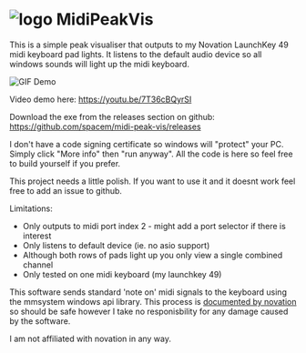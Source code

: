 # ![logo](https://i.imgur.com/mRklRsg.png) MidiPeakVis

This is a simple peak visualiser that outputs to my Novation LaunchKey 49 midi keyboard pad lights.  It listens to the default audio device so all windows sounds will light up the midi keyboard.

![GIF Demo](https://media.giphy.com/media/JsDf0JVW5bi6dA3zWx/giphy.gif)

Video demo here: https://youtu.be/7T36cBQyrSI

Download the exe from the releases section on github: https://github.com/spacem/midi-peak-vis/releases

I don't have a code signing certificate so windows will "protect" your PC. Simply click "More info" then "run anyway". All the code is here so feel free to build yourself if you prefer.

This project needs a little polish. If you want to use it and it doesnt work feel free to add an issue to github.

Limitations:
* Only outputs to midi port index 2 - might add a port selector if there is interest
* Only listens to default device (ie. no asio support)
* Although both rows of pads light up you only view a single combined channel
* Only tested on one midi keyboard (my launchkey 49)

This software sends standard 'note on' midi signals to the keyboard using the mmsystem windows api library. This process is [documented by novation](
https://support.novationmusic.com/hc/en-gb/articles/206857849-How-do-I-create-LED-feedback-on-the-Launchkey-MkII-) so should be safe however I take no responisbility for any damage caused by the software.

I am not affiliated with novation in any way.

